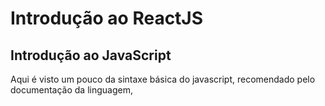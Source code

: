 # Introdução ao ReactJS

## Introdução ao JavaScript

Aqui é visto um pouco da sintaxe básica do javascript, recomendado pelo documentação da linguagem, 